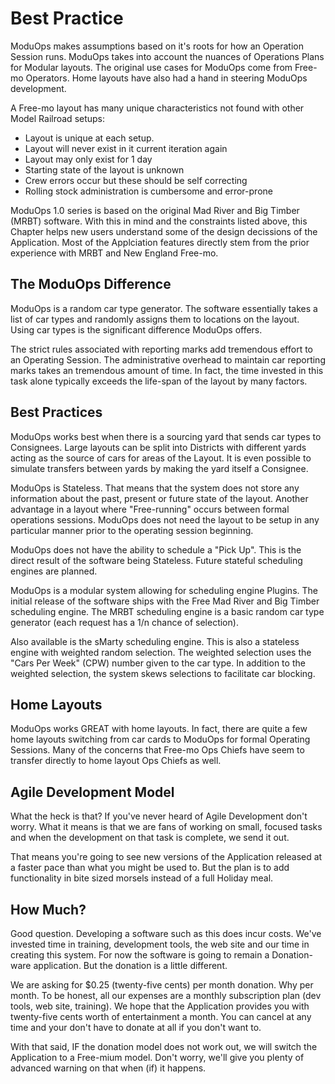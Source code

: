 # Best Practice

ModuOps makes assumptions based on it's roots for how an Operation Session runs. ModuOps takes into account the nuances of Operations Plans for Modular layouts. The original use cases for ModuOps come from Free-mo Operators. Home layouts have also had a hand in steering ModuOps development.

A Free-mo layout has many unique characteristics not found with other Model Railroad setups:
*  Layout is unique at each setup.
*  Layout will never exist in it current iteration again
*  Layout may only exist for 1 day
*  Starting state of the layout is unknown
*  Crew errors occur but these should be self correcting
*  Rolling stock administration is cumbersome and error-prone

ModuOps 1.0 series is based on the original Mad River and Big Timber (MRBT) software. With this in mind and the constraints listed above, this Chapter helps new users understand some of the design decissions of the Application. Most of the Applciation features directly stem from the prior experience with MRBT and New England Free-mo.

## The ModuOps Difference
ModuOps is a random car type generator. The software essentially takes a list of car types and randomly assigns them to locations on the layout. Using car types is the significant difference ModuOps offers.

The strict rules associated with reporting marks add tremendous effort to an Operating Session. The administrative overhead to maintain car reporting marks takes an tremendous amount of time. In fact, the time invested in this task alone typically exceeds the life-span of the layout by many factors.

## Best Practices
ModuOps works best when there is a sourcing yard that sends car types to Consignees. Large layouts can be split into Districts with different yards acting as the source of cars for areas of the Layout. It is even possible to simulate transfers between yards by making the yard itself a Consignee.

ModuOps is Stateless. That means that the system does not store any information about the past, present or future state of the layout. Another advantage in a layout where "Free-running" occurs between formal operations sessions. ModuOps does not need the layout to be setup in any particular manner prior to the operating session beginning.

ModuOps does not have the ability to schedule a "Pick Up". This is the direct result of the software being Stateless. Future stateful scheduling engines are planned.

ModuOps is a modular system allowing for scheduling engine Plugins. The initial release of the software ships with the Free Mad River and Big Timber scheduling engine. The MRBT scheduling engine is a basic random car type generator (each request has a 1/n chance of selection).

Also available is the sMarty scheduling engine. This is also a stateless engine with weighted random selection. The weighted selection uses the "Cars Per Week" (CPW) number given to the car type. In addition to the weighted selection, the system skews selections to facilitate car blocking.

## Home Layouts
ModuOps works GREAT with home layouts. In fact, there are quite a few home layouts switching from car cards to ModuOps for formal Operating Sessions. Many of the concerns that Free-mo Ops Chiefs have seem to transfer directly to home layout Ops Chiefs as well.

## Agile Development Model
What the heck is that? If you've never heard of Agile Development don't worry. What it means is that we are fans of working on small, focused tasks and when the development on that task is complete, we send it out.

That means you're going to see new versions of the Application released at a faster pace than what you might be used to. But the plan is to add functionality in bite sized morsels instead of a full Holiday meal.

## How Much?
Good question. Developing a software such as this does incur costs. We've invested time in training, development tools, the web site and our time in creating this system. For now the software is going to remain a Donation-ware application. But the donation is a little different.

We are asking for $0.25 (twenty-five cents) per month donation. Why per month. To be honest, all our expenses are a monthly subscription plan (dev tools, web site, training). We hope that the Application provides you with twenty-five cents worth of entertainment a month. You can cancel at any time and your don't have to donate at all if you don't want to.

With that said, IF the donation model does not work out, we will switch the Application to a Free-mium model. Don't worry, we'll give you plenty of advanced warning on that when (if) it happens.



